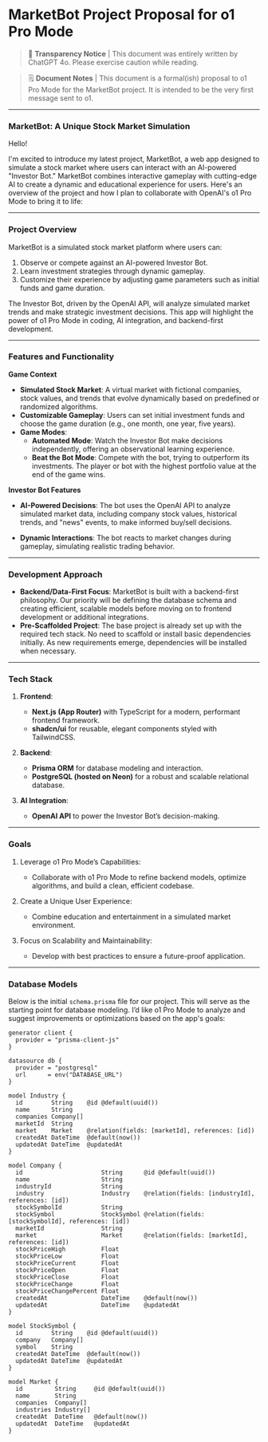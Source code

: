 # MarketBot Project Proposal for o1 Pro Mode

> 🛑 **Transparency Notice** | This document was entirely written by ChatGPT 4o. Please exercise caution while reading.

> 🗒️ **Document Notes** | This document is a formal(ish) proposal to o1 Pro Mode for the MarketBot project. It is intended to be the very first message sent to o1.

---

### MarketBot: A Unique Stock Market Simulation

Hello!

I'm excited to introduce my latest project, MarketBot, a web app designed to simulate a stock market where users can interact with an AI-powered "Investor Bot." MarketBot combines interactive gameplay with cutting-edge AI to create a dynamic and educational experience for users. Here's an overview of the project and how I plan to collaborate with OpenAI's o1 Pro Mode to bring it to life:

---

### Project Overview

MarketBot is a simulated stock market platform where users can:

1. Observe or compete against an AI-powered Investor Bot.
2. Learn investment strategies through dynamic gameplay.
3. Customize their experience by adjusting game parameters such as initial funds and game duration.

The Investor Bot, driven by the OpenAI API, will analyze simulated market trends and make strategic investment decisions. This app will highlight the power of o1 Pro Mode in coding, AI integration, and backend-first development.

---

### Features and Functionality

**Game Context**

- **Simulated Stock Market**: A virtual market with fictional companies, stock values, and trends that evolve dynamically based on predefined or randomized algorithms.
- **Customizable Gameplay**: Users can set initial investment funds and choose the game duration (e.g., one month, one year, five years).
- **Game Modes**:
  - **Automated Mode**: Watch the Investor Bot make decisions independently, offering an observational learning experience.
  - **Beat the Bot Mode**: Compete with the bot, trying to outperform its investments. The player or bot with the highest portfolio value at the end of the game wins.

**Investor Bot Features**

- **AI-Powered Decisions**: The bot uses the OpenAI API to analyze simulated market data, including company stock values, historical trends, and "news" events, to make informed buy/sell decisions.

- **Dynamic Interactions**: The bot reacts to market changes during gameplay, simulating realistic trading behavior.

---

### Development Approach

- **Backend/Data-First Focus**: MarketBot is built with a backend-first philosophy. Our priority will be defining the database schema and creating efficient, scalable models before moving on to frontend development or additional integrations.
- **Pre-Scaffolded Project**: The base project is already set up with the required tech stack. No need to scaffold or install basic dependencies initially. As new requirements emerge, dependencies will be installed when necessary.

---

### Tech Stack

1. **Frontend**:

   - **Next.js (App Router)** with TypeScript for a modern, performant frontend framework.
   - **shadcn/ui** for reusable, elegant components styled with TailwindCSS.

2. **Backend**:

   - **Prisma ORM** for database modeling and interaction.
   - **PostgreSQL (hosted on Neon)** for a robust and scalable relational database.

3. **AI Integration**:
   - **OpenAI API** to power the Investor Bot’s decision-making.

---

### Goals

1. Leverage o1 Pro Mode’s Capabilities:

   - Collaborate with o1 Pro Mode to refine backend models, optimize algorithms, and build a clean, efficient codebase.

2. Create a Unique User Experience:

   - Combine education and entertainment in a simulated market environment.

3. Focus on Scalability and Maintainability:
   - Develop with best practices to ensure a future-proof application.

---

### Database Models

Below is the initial `schema.prisma` file for our project. This will serve as the starting point for database modeling. I’d like o1 Pro Mode to analyze and suggest improvements or optimizations based on the app's goals:

```prisma
generator client {
  provider = "prisma-client-js"
}

datasource db {
  provider = "postgresql"
  url      = env("DATABASE_URL")
}

model Industry {
  id        String    @id @default(uuid())
  name      String
  companies Company[]
  marketId  String
  market    Market    @relation(fields: [marketId], references: [id])
  createdAt DateTime  @default(now())
  updatedAt DateTime  @updatedAt
}

model Company {
  id                      String      @id @default(uuid())
  name                    String
  industryId              String
  industry                Industry    @relation(fields: [industryId], references: [id])
  stockSymbolId           String
  stockSymbol             StockSymbol @relation(fields: [stockSymbolId], references: [id])
  marketId                String
  market                  Market      @relation(fields: [marketId], references: [id])
  stockPriceHigh          Float
  stockPriceLow           Float
  stockPriceCurrent       Float
  stockPriceOpen          Float
  stockPriceClose         Float
  stockPriceChange        Float
  stockPriceChangePercent Float
  createdAt               DateTime    @default(now())
  updatedAt               DateTime    @updatedAt
}

model StockSymbol {
  id        String    @id @default(uuid())
  company   Company[]
  symbol    String
  createdAt DateTime  @default(now())
  updatedAt DateTime  @updatedAt
}

model Market {
  id         String     @id @default(uuid())
  name       String
  companies  Company[]
  industries Industry[]
  createdAt  DateTime   @default(now())
  updatedAt  DateTime   @updatedAt
}
```
